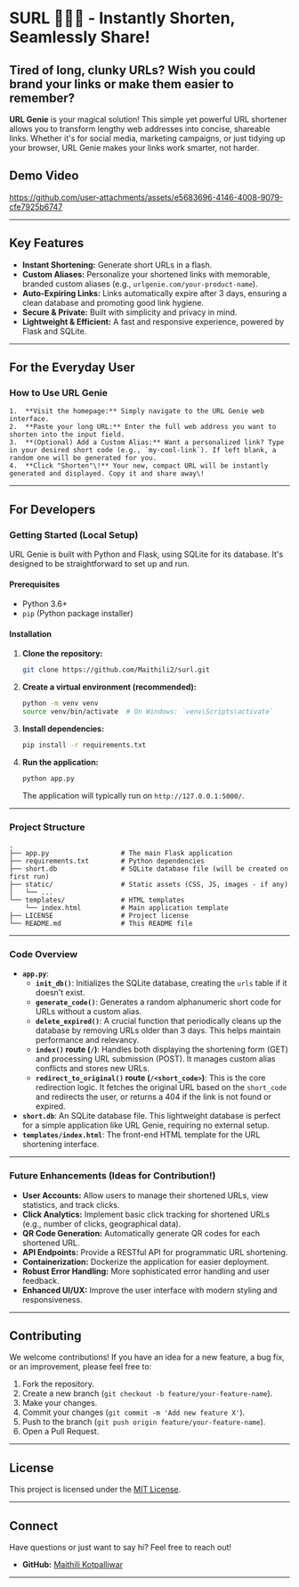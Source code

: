 # SURL 🧞‍♂️✨ - Instantly Shorten, Seamlessly Share\!

## Tired of long, clunky URLs? Wish you could brand your links or make them easier to remember?

**URL Genie** is your magical solution\! This simple yet powerful URL shortener allows you to transform lengthy web addresses into concise, shareable links. Whether it's for social media, marketing campaigns, or just tidying up your browser, URL Genie makes your links work smarter, not harder.

## Demo Video


https://github.com/user-attachments/assets/e5683696-4146-4008-9079-cfe7925b6747


-----

## Key Features
 * **Instant Shortening:** Generate short URLs in a flash.
 * **Custom Aliases:** Personalize your shortened links with memorable, branded custom aliases (e.g., `urlgenie.com/your-product-name`).
 * **Auto-Expiring Links:** Links automatically expire after 3 days, ensuring a clean database and promoting good link hygiene.
 * **Secure & Private:** Built with simplicity and privacy in mind.
 * **Lightweight & Efficient:** A fast and responsive experience, powered by Flask and SQLite.

-----

## For the Everyday User

### How to Use URL Genie

    1.  **Visit the homepage:** Simply navigate to the URL Genie web interface.
    2.  **Paste your long URL:** Enter the full web address you want to shorten into the input field.
    3.  **(Optional) Add a Custom Alias:** Want a personalized link? Type in your desired short code (e.g., `my-cool-link`). If left blank, a random one will be generated for you.
    4.  **Click "Shorten"\!** Your new, compact URL will be instantly generated and displayed. Copy it and share away\!

-----

## For Developers

### Getting Started (Local Setup)

URL Genie is built with Python and Flask, using SQLite for its database. It's designed to be straightforward to set up and run.

#### Prerequisites

  * Python 3.6+
  * `pip` (Python package installer)

#### Installation

1.  **Clone the repository:**

    ```bash
    git clone https://github.com/Maithili2/surl.git
    ```

2.  **Create a virtual environment (recommended):**

    ```bash
    python -m venv venv
    source venv/bin/activate  # On Windows: `venv\Scripts\activate`
    ```

3.  **Install dependencies:**

    ```bash
    pip install -r requirements.txt
    ```

4.  **Run the application:**

    ```bash
    python app.py
    ```

    The application will typically run on `http://127.0.0.1:5000/`.

-----

### Project Structure

```
.
├── app.py                  # The main Flask application
├── requirements.txt        # Python dependencies
├── short.db                # SQLite database file (will be created on first run)
├── static/                 # Static assets (CSS, JS, images - if any)
│   └── ...
└── templates/              # HTML templates
    └── index.html          # Main application template
├── LICENSE                 # Project license
└── README.md               # This README file
```

-----

### Code Overview

  * **`app.py`**:
      * **`init_db()`**: Initializes the SQLite database, creating the `urls` table if it doesn't exist.
      * **`generate_code()`**: Generates a random alphanumeric short code for URLs without a custom alias.
      * **`delete_expired()`**: A crucial function that periodically cleans up the database by removing URLs older than 3 days. This helps maintain performance and relevancy.
      * **`index()` route (`/`)**: Handles both displaying the shortening form (GET) and processing URL submission (POST). It manages custom alias conflicts and stores new URLs.
      * **`redirect_to_original()` route (`/<short_code>`)**: This is the core redirection logic. It fetches the original URL based on the `short_code` and redirects the user, or returns a 404 if the link is not found or expired.
  * **`short.db`**: An SQLite database file. This lightweight database is perfect for a simple application like URL Genie, requiring no external setup.
  * **`templates/index.html`**: The front-end HTML template for the URL shortening interface.

-----

### Future Enhancements (Ideas for Contribution\!)

  * **User Accounts:** Allow users to manage their shortened URLs, view statistics, and track clicks.
  * **Click Analytics:** Implement basic click tracking for shortened URLs (e.g., number of clicks, geographical data).
  * **QR Code Generation:** Automatically generate QR codes for each shortened URL.
  * **API Endpoints:** Provide a RESTful API for programmatic URL shortening.
  * **Containerization:** Dockerize the application for easier deployment.
  * **Robust Error Handling:** More sophisticated error handling and user feedback.
  * **Enhanced UI/UX:** Improve the user interface with modern styling and responsiveness.

-----

## Contributing

We welcome contributions\! If you have an idea for a new feature, a bug fix, or an improvement, please feel free to:

1.  Fork the repository.
2.  Create a new branch (`git checkout -b feature/your-feature-name`).
3.  Make your changes.
4.  Commit your changes (`git commit -m 'Add new feature X'`).
5.  Push to the branch (`git push origin feature/your-feature-name`).
6.  Open a Pull Request.

-----

## License

This project is licensed under the [MIT License](#).

-----

## Connect

Have questions or just want to say hi? Feel free to reach out\!

  * **GitHub:** [Maithili Kotpalliwar](https://github.com/Maithili2)

-----
